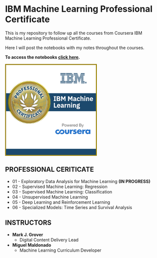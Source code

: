 # IBM Machine Learning Professional Certificate

This is my repository to follow up all the courses from Coursera IBM Machine Learning Professional Certificate.

Here I will post the notebooks with my notes throughout the courses.

**To access the notebooks [click here](https://nbviewer.jupyter.org/github/Raoni-Silva/IBM_MachineLearning/tree/main/).** 

<p align="left">
<img src="Image/Professional_Certificate_-_IBM_Machine_Language.png" width="300" />
</p>

## **PROFESSIONAL CERITICATE**
* 01 - Exploratory Data Analysis for Machine Learning **(IN PROGRESS)**
* 02 - Supervised Machine Learning: Regression
* 03 - Supervised Machine Learning: Classification
* 04 - Unsupervised Machine Learning
* 05 - Deep Learning and Reinforcement Learning
* 06 - Specialized Models: Time Series and Survival Analysis


## **INSTRUCTORS**
* **Mark J. Grover**
    * Digital Content Delivery Lead
* **Miguel Maldonado**
    * Machine Learning Curriculum Developer



